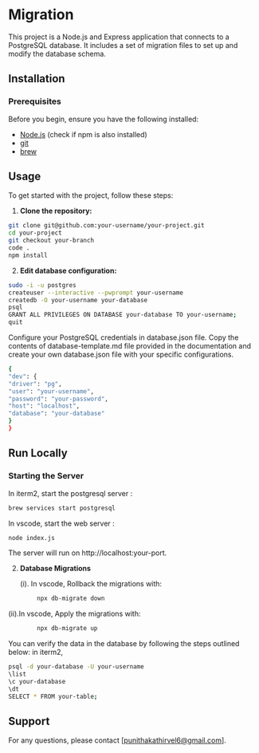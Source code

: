# Migration

This project is a Node.js and Express application that connects to a PostgreSQL database. It includes a set of migration files to set up and modify the database schema.

## Installation

### Prerequisites

Before you begin, ensure you have the following installed:

- [Node.js](https://nodejs.org/) (check if npm is also installed)
- [git](https://git-scm.com/download/mac)
- [brew](https://brew.sh/)

## Usage

To get started with the project, follow these steps:

1. **Clone the repository:**

```bash
git clone git@github.com:your-username/your-project.git
cd your-project
git checkout your-branch
code .
npm install
```

2. **Edit database configuration:**

```bash
sudo -i -u postgres
createuser --interactive --pwprompt your-username
createdb -O your-username your-database
psql
GRANT ALL PRIVILEGES ON DATABASE your-database TO your-username;
quit
```

Configure your PostgreSQL credentials in database.json file. Copy the contents of database-template.md file provided in the documentation and create your own database.json file with your specific configurations.

```bash
{
"dev": {
"driver": "pg",
"user": "your-username",
"password": "your-password",
"host": "localhost",
"database": "your-database"
}
}
```

## Run Locally

### Starting the Server

In iterm2, start the postgresql server :

```bash
brew services start postgresql
```

In vscode, start the web server :

```bash
node index.js
```

The server will run on http://localhost:your-port.

2. **Database Migrations**

   (i). In vscode, Rollback the migrations with:

```bash
        npx db-migrate down
```

(ii).In vscode, Apply the migrations with:

```bash
        npx db-migrate up
```

You can verify the data in the database by following the steps outlined below: in iterm2,

```bash
psql -d your-database -U your-username
\list
\c your-database
\dt
SELECT * FROM your-table;
```

## Support

For any questions, please contact [punithakathirvel6@gmail.com].

